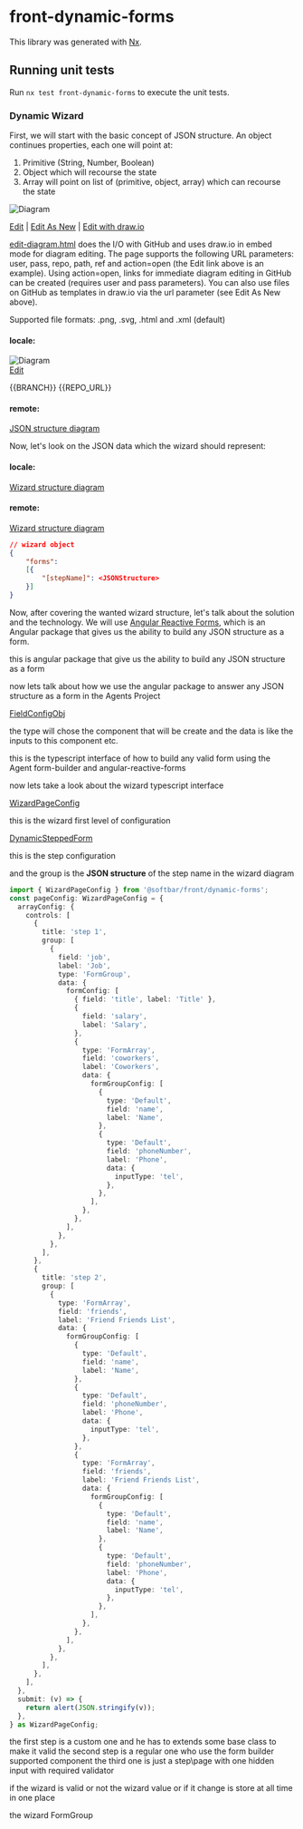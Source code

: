 # front-dynamic-forms

This library was generated with [Nx](https://nx.dev).

## Running unit tests

Run `nx test front-dynamic-forms` to execute the unit tests.

### Dynamic Wizard

First, we will start with the basic concept of JSON structure. An object continues properties, each one will point at:

1. Primitive (String, Number, Boolean)
2. Object which will recourse the state
3. Array will point on list of (primitive, object, array) which can recourse the state

![Diagram](http://jgraph.github.io/drawio-github/diagram.png)

<a href="http://jgraph.github.io/drawio-github/edit-diagram.html?repo=drawio-github&path=diagram.png" target="_blank">Edit</a> | <a href="https://app.diagrams.net/#Uhttps%3A%2F%2Fraw.githubusercontent.com%2Fjgraph%2Fdrawio-github%2Fmaster%2Fdiagram.png" target="_blank">Edit As New</a> | <a href="https://app.diagrams.net/#Hjgraph%2Fdrawio-github%2Fmaster%2Fdiagram.png" target="_blank">Edit with draw.io</a>

<a href="http://jgraph.github.io/drawio-github/edit-diagram.html" target="_blank">edit-diagram.html</a> does the I/O with GitHub and uses draw.io in embed mode for diagram editing. The page supports the following URL parameters: user, pass, repo, path, ref and action=open (the Edit link above is an example). Using action=open, links for immediate diagram editing in GitHub can be created (requires user and pass parameters). You can also use files on GitHub as templates in draw.io via the url parameter (see Edit As New above).

Supported file formats: .png, .svg, .html and .xml (default)

#### locale:

![Diagram]({{REPO_URL}}/blob/{{BRANCH}}/libs/front/dynamic-forms/json-structure-diagram.drawio)
<br>
<a href="https://app.diagrams.net/#H{{REPO_URL}}{{BRANCH}}/libs/front/dynamic-forms/json-structure-diagram.drawio" target="_blank" >Edit</a>



{{BRANCH}}
{{REPO_URL}}

#### remote:

[JSON structure diagram](https://github.morbargig/nx?path=libs/front/dynamic-forms/json-structure-diagram.drawio&_a=preview)

Now, let's look on the JSON data which the wizard should represent:

#### locale:

[Wizard structure diagram](./wizard-structure-diagram.drawio?_a=preview)

#### remote:

[Wizard structure diagram](https://github.morbargig/nx?path=libs/front/dynamic-forms/wizard-structure-diagram.drawio&_a=preview)

```json
// wizard object
{
    "forms":
    [{
        "[stepName]": <JSONStructure>
    }]
}
```

Now, after covering the wanted wizard structure, let's talk about the solution and the technology. We will use [Angular Reactive Forms](https://angular.io/guide/reactive-forms), which is an Angular package that gives us the ability to build any JSON structure as a form.

this is angular package that give us the ability to build any JSON structure as a form

now lets talk about how we use the angular package to answer any JSON structure as a form in the Agents Project

[FieldConfigObj](./src/lib/forms/core/interfaces/field-config.ts)

the type will chose the component that will be create
and the data is like the inputs to this component etc.

this is the typescript interface of how to build any
valid form using the Agent form-builder and angular-reactive-forms

now lets take a look about the wizard typescript interface

[WizardPageConfig](./src/lib/forms/core/interfaces/step-form-group.ts)

this is the wizard first level of configuration

[DynamicSteppedForm](./src/lib/forms/core/interfaces/dynamic-stepped-form.ts)

this is the step configuration

and the group is the <strong>JSON structure</strong> of the step name
in the wizard diagram

```typescript
import { WizardPageConfig } from '@softbar/front/dynamic-forms';
const pageConfig: WizardPageConfig = {
  arrayConfig: {
    controls: [
      {
        title: 'step 1',
        group: [
          {
            field: 'job',
            label: 'Job',
            type: 'FormGroup',
            data: {
              formConfig: [
                { field: 'title', label: 'Title' },
                {
                  field: 'salary',
                  label: 'Salary',
                },
                {
                  type: 'FormArray',
                  field: 'coworkers',
                  label: 'Coworkers',
                  data: {
                    formGroupConfig: [
                      {
                        type: 'Default',
                        field: 'name',
                        label: 'Name',
                      },
                      {
                        type: 'Default',
                        field: 'phoneNumber',
                        label: 'Phone',
                        data: {
                          inputType: 'tel',
                        },
                      },
                    ],
                  },
                },
              ],
            },
          },
        ],
      },
      {
        title: 'step 2',
        group: [
          {
            type: 'FormArray',
            field: 'friends',
            label: 'Friend Friends List',
            data: {
              formGroupConfig: [
                {
                  type: 'Default',
                  field: 'name',
                  label: 'Name',
                },
                {
                  type: 'Default',
                  field: 'phoneNumber',
                  label: 'Phone',
                  data: {
                    inputType: 'tel',
                  },
                },
                {
                  type: 'FormArray',
                  field: 'friends',
                  label: 'Friend Friends List',
                  data: {
                    formGroupConfig: [
                      {
                        type: 'Default',
                        field: 'name',
                        label: 'Name',
                      },
                      {
                        type: 'Default',
                        field: 'phoneNumber',
                        label: 'Phone',
                        data: {
                          inputType: 'tel',
                        },
                      },
                    ],
                  },
                },
              ],
            },
          },
        ],
      },
    ],
  },
  submit: (v) => {
    return alert(JSON.stringify(v));
  },
} as WizardPageConfig;
```

the first step is a custom one and he has to extends some base class to make it valid
the second step is a regular one who use the form builder supported component
the third one is just a step\page with one hidden input with required validator

if the wizard is valid or not
the wizard value or if it change is store at all time in one place


the wizard FormGroup